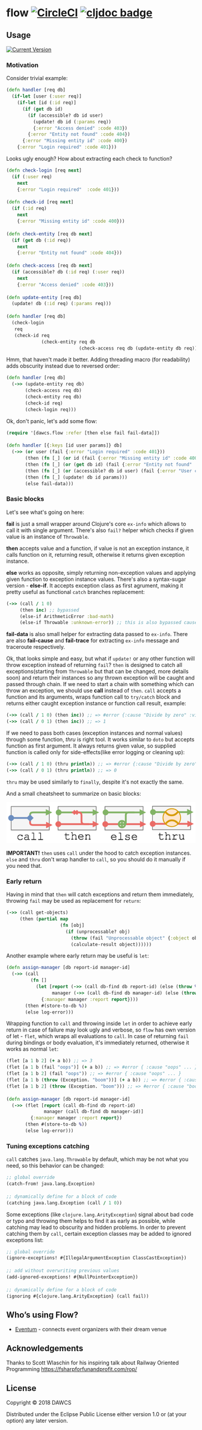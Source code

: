 # flow [![CircleCI](https://circleci.com/gh/dawcs/flow/tree/master.svg?style=svg)](https://circleci.com/gh/dawcs/flow/tree/master) [![cljdoc badge](https://cljdoc.xyz/badge/dawcs/flow)](https://cljdoc.xyz/d/dawcs/flow/CURRENT)

## Usage

[![Current Version](https://clojars.org/dawcs/flow/latest-version.svg)](https://clojars.org/dawcs/flow)

### Motivation

Consider trivial example:
```clojure
(defn handler [req db]
  (if-let [user (:user req)]
    (if-let [id (:id req)]
      (if (get db id)
        (if (accessible? db id user)
          (update! db id (:params req))
          {:error "Access denied" :code 403})
        {:error "Entity not found" :code 404})
      {:error "Missing entity id" :code 400})
    {:error "Login required" :code 401}))
```
Looks ugly enough? How about extracting each check to function?

```clojure
(defn check-login [req next]
  (if (:user req)
    next
    {:error "Login required"  :code 401}))

(defn check-id [req next]
  (if (:id req)
    next
    {:error "Missing entity id" :code 400}))

(defn check-entity [req db next]
  (if (get db (:id req))
    next
    {:error "Entity not found" :code 404}))

(defn check-access [req db next]
  (if (accessible? db (:id req) (:user req))
    next
    {:error "Access denied" :code 403}))

(defn update-entity [req db]
  (update! db (:id req) (:params req)))

(defn handler [req db]
  (check-login
   req
   (check-id req
             (check-entity req db
                           (check-access req db (update-entity db req))))))
```
Hmm, that haven't made it better. Adding threading macro (for readability) adds obscurity instead due to reversed order:
```clojure
(defn handler [req db]
  (->> (update-entity req db)
       (check-access req db)
       (check-entity req db)
       (check-id req)
       (check-login req)))
```
Ok, don't panic, let's add some flow:
```clojure
(require '[dawcs.flow :refer [then else fail fail-data]])

(defn handler [{:keys [id user params]} db]
  (->> (or user (fail {:error "Login required" :code 401}))
       (then (fn [_] (or id (fail {:error "Missing entity id" :code 400}))))
       (then (fn [_] (or (get db id) (fail {:error "Entity not found" :code 404}))))
       (then (fn [_] (or (accessible? db id user) (fail {:error "User cannot update entity" :code 403}))))
       (then (fn [_] (update! db id params)))
       (else fail-data)))
```

### Basic blocks

Let's see what's going on here:

**fail** is just a small wrapper around Clojure's core `ex-info` which allows to call it with single argument. There's also `fail?` helper which checks if given value is an instance of `Throwable`.

**then** accepts value and a function, if value is not an exception instance, it calls function on it, returning result, otherwise it returns given exception instance.

**else** works as opposite, simply returning non-exception values and applying given function to exception instance values. There's also a syntax-sugar version - **else-if**. It accepts exception class as first agrument, making it pretty useful as functional `catch` branches replacement:
```clojure
(->> (call / 1 0)
     (then inc) ;; bypassed
     (else-if ArithmeticError :bad-math)
     (else-if Throwable :unknown-error)) ;; this is also bypassed cause previous function will return normal value
```

**fail-data** is also small helper for extracting data passed to `ex-info`. There are also **fail-cause** and **fail-trace** for extracting `ex-info` message and traceroute respectively.

Ok, that looks simple and easy, but what if `update!` or any other function will throw exception instead of returning `fail`?
`then` is designed to catch all exceptions(starting from `Throwable` but that can be changed, more details soon) and return their instances so any thrown exception will be caught and passed through chain.
If we need to start a chain with something which can throw an exception, we should use **call** instead of `then`. `call` accepts a function and its arguments, wraps function call to `try/catch` block and returns either caught exception instance or function call result, example:
```clojure
(->> (call / 1 0) (then inc)) ;; => #error {:cause "Divide by zero" :via ...}
(->> (call / 0 1) (then inc)) ;; => 1
```

If we need to pass both cases (exception instances and normal values) through some function, *thru* is right tool. It works similar to `doto` but accepts function as first argument. It always returns given value, so supplied function is called only for side-effects(like error logging or cleaning up):
```clojure
(->> (call / 1 0) (thru println)) ;; => #error {:cause "Divide by zero" :via ...}
(->> (call / 0 1) (thru println)) ;; => 0
```
`thru` may be used similarly to `finally`, despite it's not exactly the same.

And a small cheatsheet to summarize on basic blocks:

![cheatsheet](https://raw.githubusercontent.com/dawcs/flow/master/doc/flow.png)

**IMPORTANT!** `then` uses `call` under the hood to catch exception instances. `else` and `thru` don't wrap handler to `call`, so you should do it manually if you need that.

### Early return

Having in mind that `then` will catch exceptions and return them immediately, throwing `fail` may be used as replacement for `return`:
```clojure
(->> (call get-objects)
     (then (partial map
                    (fn [obj]
                      (if (unprocessable? obj)
                        (throw (fail "Unprocessable object" {:object obj}))
                        (calculate-result object))))))

```

Another example where early return may be useful is `let`:
```clojure
(defn assign-manager [db report-id manager-id]
  (->> (call
         (fn []
           (let [report (->> (call db-find db report-id) (else (throw %)))
                 manager (->> (call db-find db manager-id) (else (throw %)))]
             {:manager manager :report report})))
       (then #(store-to-db %))
       (else log-error)))
```
Wrapping function to `call` and throwing inside `let` in order to achieve early return in case of failure may look ugly and verbose, so `flow` has own version of let - `flet`, which wraps all evaluations to `call`. In case of returning `fail` during bindings or body evaluation, it's immediately returned, otherwise it works as normal `let`:
```clojure
(flet [a 1 b 2] (+ a b)) ;; => 3
(flet [a 1 b (fail "oops")] (+ a b)) ;; => #error { :cause "oops" ... }
(flet [a 1 b 2] (fail "oops")) ;; => #error { :cause "oops" ... }
(flet [a 1 b (throw (Exception. "boom"))] (+ a b)) ;; => #error { :cause "boom" ... }
(flet [a 1 b 2] (throw (Exception. "boom"))) ;; => #error { :cause "boom" ... }

(defn assign-manager [db report-id manager-id]
  (->> (flet [report (call db-find db report-id)
              manager (call db-find db manager-id)]
         {:manager manager :report report})
       (then #(store-to-db %))
       (else log-error)))
```

### Tuning exceptions catching

`call` catches `java.lang.Throwable` by default, which may be not what you need, so this behavior can be changed:
```clojure
;; global override
(catch-from! java.lang.Exception)

;; dynamically define for a block of code
(catching java.lang.Exception (call / 1 0))
```
Some exceptions (like `clojure.lang.ArityException`) signal about bad code or typo and throwing them helps to find it as early as possible, while catching may lead to obscurity and hidden problems. In order to prevent catching them by `call`, certain exception classes may be added to ignored exceptions list:
```clojure
;; global override
(ignore-exceptions! #{IllegalArgumentException ClassCastException})

;; add without overwriting previous values
(add-ignored-exceptions! #{NullPointerException})

;; dynamically define for a block of code
(ignoring #{clojure.lang.ArityException} (call fail))
```

## Who’s using Flow?

- [Eventum](https://eventum.no) - connects event organizers with their dream venue

## Acknowledgements

Thanks to Scott Wlaschin for his inspiring talk about Railway Oriented Programming
https://fsharpforfunandprofit.com/rop/

## License

Copyright © 2018 DAWCS

Distributed under the Eclipse Public License either version 1.0 or (at
your option) any later version.
